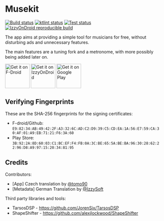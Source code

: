 # Musekit

<p>
<a href="https://github.com/Kwasow/Musekit/actions/workflows/android.yml"><img src="https://github.com/Kwasow/Musekit/actions/workflows/android.yml/badge.svg" alt="Build status"></a>
<a href="https://github.com/Kwasow/Musekit/actions/workflows/ktlint.yml"><img src="https://github.com/Kwasow/Musekit/actions/workflows/ktlint.yml/badge.svg" alt="ktlint status"></a>
<a href="https://github.com/Kwasow/Musekit/actions/workflows/test.ym"><img src="https://github.com/Kwasow/Musekit/actions/workflows/test.yml/badge.svg" alt="Test status"></a>
<a href="https://shields.rbtlog.dev/com.kwasow.musekit"><img src="https://shields.rbtlog.dev/simple/com.kwasow.musekit" alt="IzzyOnDroid reproducible build"></a>

The app aims at providing a simple tool for musicians for free, without
disturbing ads and unnecessary features.

The main features are a tuning fork and a metronome, with more possibly
being added later on.

[<img
    src="https://f-droid.org/badge/get-it-on.png"
    alt="Get it on F-Droid"
    height="80">](https://f-droid.org/packages/com.kwasow.musekit)
[<img
    src="https://gitlab.com/IzzyOnDroid/repo/-/raw/master/assets/IzzyOnDroid.png"
    alt="Get it on IzzyOnDroid"
    height="80">](https://apt.izzysoft.de/packages/com.kwasow.musekit)
[<img 
    src="https://play.google.com/intl/en_us/badges/images/generic/en-play-badge.png"
    alt="Get it on Google Play"
    height="80">](https://play.google.com/store/apps/details?id=com.kwasow.musekit)

## Verifying Fingerprints

These are the SHA-256 fingerprints for the signing certificates:
- F-droid/Github: `E9:82:34:AB:49:42:2F:A3:32:6C:AD:C2:D9:39:C5:CD:EA:1A:56:E7:59:CA:30:AF:01:A9:EB:71:21:F6:3A:60`
- Play Store: `3B:92:2A:8D:60:03:C1:BC:EF:F4:FB:0A:3C:BE:65:5A:BE:BA:96:30:28:62:22:96:D8:A9:97:15:20:34:81:95`

## Credits

Contributors:

- \[App\] Czech translation by [@tomo90](https://github.com/tomo90)
- \[Metadata\] German Translation by [@IzzySoft](https://github.com/IzzySoft)

Third party libraries and tools:

- TarsosDSP - https://github.com/JorenSix/TarsosDSP
- ShapeShifter - https://github.com/alexjlockwood/ShapeShifter

